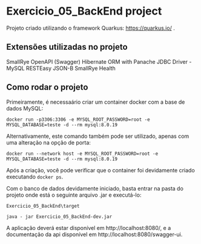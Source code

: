 # Exercicio_05_BackEnd project

Projeto criado utilizando o framework Quarkus: https://quarkus.io/ .

## Extensões utilizadas no projeto

SmallRye OpenAPI (Swagger)
Hibernate ORM with Panache
JDBC Driver - MySQL
RESTEasy JSON-B
SmallRye Health

## Como rodar o projeto

Primeiramente, é necessaário criar um container docker com a base de dados MySQL:
```
docker run -p3306:3306 -e MYSQL_ROOT_PASSWORD=root -e MYSQL_DATABASE=teste -d --rm mysql:8.0.19
```
Alternativamente, este comando também pode ser utilizado, apenas com uma alteração na opção de porta:
```
docker run --network host -e MYSQL_ROOT_PASSWORD=root -e MYSQL_DATABASE=teste -d --rm mysql:8.0.19
```

Após a criação, você pode verificar que o container foi devidamente criado executando `docker ps`.

Com o banco de dados devidamente iniciado, basta entrar na pasta do projeto onde está o seguinte arquivo .jar e executá-lo:
```
Exercicio_05_BackEnd\target
```
```
java - jar Exercicio_05_BackEnd-dev.jar
```
A aplicação deverá estar disponível em http://localhost:8080/, e a documentação da api disponível em http://localhost:8080/swagger-ui.
